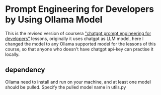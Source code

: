 # Prompt Engineering for Developers by Using Ollama Model
This is the revised version of coursera ["chatgpt prompt engineering for developers"](https://www.coursera.org/learn/chatgpt-prompt-engineering-for-developers-project) lessons, originally it uses chatgpt as LLM model, here I changed the model to any Ollama supported model for the lessons of this course, so that anyone who doesn't have chatgpt api-key can practise it locally.

## dependency
Ollama need to install and run on your machine, and at least one model should be pulled. Specify the pulled model name in utils.py